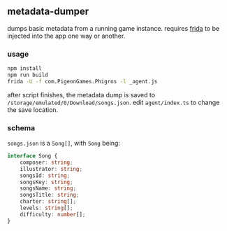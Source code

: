## metadata-dumper
dumps basic metadata from a running game instance. requires [frida](https://frida.re/)
to be injected into the app one way or another.

### usage
```sh
npm install
npm run build
frida -U -f com.PigeonGames.Phigros -l _agent.js
```

after script finishes, the metadata dump is saved to `/storage/emulated/0/Download/songs.json`.
edit `agent/index.ts` to change the save location.

### schema
`songs.json` is a `Song[]`, with `Song` being:
```ts
interface Song {
    composer: string;
    illustrator: string;
    songsId: string;
    songsKey: string;
    songsName: string;
    songsTitle: string;
    charter: string[];
    levels: string[];
    difficulty: number[];
}
```
